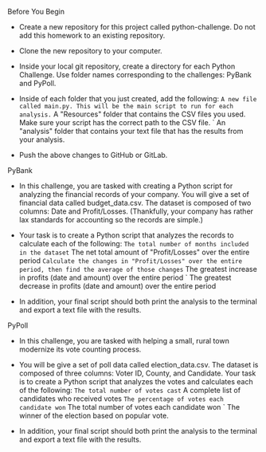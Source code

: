 Before You Begin

- Create a new repository for this project called python-challenge. Do not add this homework to an existing repository.

- Clone the new repository to your computer.

- Inside your local git repository, create a directory for each Python Challenge. Use folder names corresponding to the challenges: PyBank and  PyPoll.

- Inside of each folder that you just created, add the following:
	` A new file called main.py. This will be the main script to run for each analysis.
	` A "Resources" folder that contains the CSV files you used. Make sure your script has the correct path to the CSV file.
	` An "analysis" folder that contains your text file that has the results from your analysis.

- Push the above changes to GitHub or GitLab.


PyBank

- In this challenge, you are tasked with creating a Python script for analyzing the financial records of your company. You will give a set of financial data called budget_data.csv. 
  The dataset is composed of two columns: Date and Profit/Losses. (Thankfully, your company has rather lax standards for accounting so the records are simple.)

- Your task is to create a Python script that analyzes the records to calculate each of the following:
	` The total number of months included in the dataset
	` The net total amount of "Profit/Losses" over the entire period
	` Calculate the changes in "Profit/Losses" over the entire period, then find the average of those changes
	` The greatest increase in profits (date and amount) over the entire period
	` The greatest decrease in profits (date and amount) over the entire period
	
- In addition, your final script should both print the analysis to the terminal and export a text file with the results.


PyPoll

- In this challenge, you are tasked with helping a small, rural town modernize its vote counting process.

- You will be give a set of poll data called election_data.csv. The dataset is composed of three columns: Voter ID, County, and Candidate. 
  Your task is to create a Python script that analyzes the votes and calculates each of the following:
	` The total number of votes cast
	` A complete list of candidates who received votes
	` The percentage of votes each candidate won
	` The total number of votes each candidate won
	` The winner of the election based on popular vote.

- In addition, your final script should both print the analysis to the terminal and export a text file with the results.






